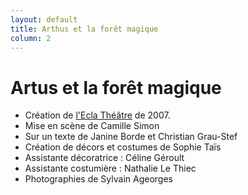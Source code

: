 ```yaml
---
layout: default
title: Arthus et la forêt magique
column: 2
---
```

<script type="text/javascript">
window.addEvent('load', function() {
    var imgs = [];
    imgs.push({file: 'elda1.jpg', title: '', desc: '', url: '#'});
    imgs.push({file: 'elda2.jpg', title: '', desc: '', url: '#'});
    imgs.push({file: 'elda3.jpg', title: '', desc: '', url: '#'});
    imgs.push({file: 'elda4.jpg', title: '', desc: '', url: '#'});
    imgs.push({file: 'elda5.jpg', title: '', desc: '', url: '#'});
    imgs.push({file: 'elda6.jpg', title: '', desc: '', url: '#'});
    imgs.push({file: 'eldamaquette.jpg', title: '', desc: '', url: '#'});
    var myshow = new Slideshow('slideshow', { 
        type: 'zoom',
        externals: 0,
        showTitleCaption: 1,
        captionHeight: 45,
        width: 200, 
        height: 400, 
        pan: 50,
        zoom: 50,
        loadingDiv: 1,
        resize: true,
        duration: [2000, 9000],
        transition: Fx.Transitions.Expo.easeOut,
        images: imgs, 
        path: '/images/ecla/'
    });

    myshow.caps.h2.setStyles({color: '#fff', fontSize: '13px'});
    myshow.caps.p.setStyles({color: '#ccc', fontSize: '11px'});
});
</script>

Artus et la forêt magique
=========================

 * Création de [l'Ecla Théâtre](http://www.ecla-theatre.com/) de 2007.
 * Mise en scène de Camille Simon
 * Sur un texte de Janine Borde et Christian Grau-Stef
 * Création de décors et costumes de Sophie Taïs
  * Assistante décoratrice : Céline Géroult
  * Assistante costumière : Nathalie Le Thiec
 * Photographies de Sylvain Ageorges
